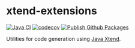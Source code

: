 # xtend-extensions
[![Java CI](https://github.com/JFL110/xtend-extensions/workflows/Java%20CI/badge.svg?x=y)](https://github.com/JFL110/xtend-extensions/actions) [![codecov](https://codecov.io/gh/JFL110/xtend-extensions/branch/master/graph/badge.svg?x=y)](https://codecov.io/gh/JFL110/xtend-extensions) [![Publish Github Packages](https://github.com/JFL110/xtend-extensions/workflows/Publish%20Github%20Packages/badge.svg?x=y)](https://github.com/JFL110/xtend-extensions/actions?query=workflow%3A%22Publish+Github+Packages%22)

Utilities for code generation using [Java Xtend](https://github.com/eclipse/xtext-xtend).
